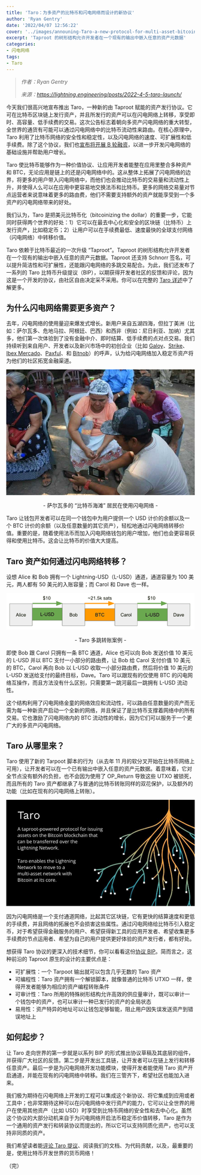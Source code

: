 ```yaml
---
title: 'Taro：为多资产的比特币和闪电网络而设计的新协议'
author: 'Ryan Gentry'
date: '2022/04/07 12:56:22'
cover: '../images/announing-Taro-a-new-protocol-for-multi-asset-bitcoin-and-lightning/saction.png'
excerpt: 'Taproot 的树形结构允许开发者在一个现有的输出中嵌入任意的资产元数据'
categories:
- 闪电网络
tags:
- Taro
---
```



> *作者：Ryan Gentry*
> 
> *来源：<https://lightning.engineering/posts/2022-4-5-taro-launch/>*



今天我们很高兴地宣布推出 Taro，一种新的由 Taproot 赋能的资产发行协议。它可在比特币区块链上发行资产，并且所发行的资产可以在闪电网络上转移，享受即时、高容量、低手续费的交易。这次公告标志着朝向多资产闪电网络的重大转型，全世界的通货有可能可以通过闪电网络中的比特币流动性来路由。在核心原理中，Taro 利用了比特币网络的安全性和稳定性，以及闪电网络的速度、可扩展性和低手续费。除了这个协议，我们也[宣布将开展 B 轮融资](https://medium.com/@lightning_labs/number-of-people-go-up-or-bitcoin-as-the-worlds-protocol-of-value-d1df7cefca37)，以进一步开发闪电网络的基础设施并帮助用户增长。

Taro 使比特币能够作为一种价值协议、让应用开发者能整在应用里整合多种资产和 BTC，无论应用是链上的还是闪电网络中的。这从整体上拓展了闪电网络的边界，将更多的用户带入闪电网络中，而他们也会推动比特币的交易量和流动性上升，并使得人么可以在应用中更容易地交换法币和比特币。更多的网络交易量对节点运营者来说意味着更多的路由费，他们不需要支持额外的资产就能享受到一个多资产的闪电网络带来的好处。

我们认为，Taro 是把美元比特币化（bitcoinizing the dollar）的重要一步，它能同时获得两个世界的好处：1）它可以在最去中心化和安全的区块链（比特币）上发行资产，比如稳定币；2）让用户可以在手续费最低、速度最快的全球支付网络（闪电网络）中转移价值。

Taro 依赖于比特币最近的一次升级 “Taproot”。Taproot 的树形结构允许开发者在一个现有的输出中嵌入任意的资产元数据。Taproot 还支持 Schnorr 签名，可以提升简洁性和可扩展性，还能跟闪电网络的多跳交易配合。为此，我们还发布了一系列的 Taro 比特币升级提议（BIP），以期获得开发者社区的反馈和评论，因为这是一个开发的协议，由社区自由决定采不采用。你可以在完整的 [Taro 详述](https://github.com/roasbeef/bips/tree/bip-taro)中了解更多。

## 为什么闪电网络需要更多资产？

去年，闪电网络的使用量迎来爆发式增长。新用户来自五湖四海，但拉丁美洲（比如：萨尔瓦多、危地马拉、阿根廷、巴西）和西非（例如：尼日利亚、加纳）尤其多，他们第一次体验到了没有金融中介、即时结算、低手续费的点对点交易。我们持续听到来自用户、开发者以及新兴市场中的初创企业（比如 [Galoy](https://galoy.io/)、[Strike](https://strike.me/)、[Ibex Mercado](https://ibexmercado.com/)、[Paxful](https://paxful.com/)、和 [Bitnob](https://bitnob.com/)）的呼声，认为给闪电网络加入稳定币资产将为他们的社区拓宽金融渠道。

![bitcoin beach image](../images/announing-Taro-a-new-protocol-for-multi-asset-bitcoin-and-lightning/20image.jpg)

<p style="text-align:center">- 萨尔瓦多的 “比特币海滩” 居民在使用闪电网络 -</p>


Taro 让钱包开发者可以在同一个钱包中为用户提供一个 USD 计价的余额以及一个 BTC 计价的余额（以及任意数量的其它资产），轻松地通过闪电网络转移价值。重要的是，随着使用法币而加入闪电网络钱包的用户增加，他们也会更容易获得和使用比特币。这会让比特币的价值大大提高。

## Taro 资产如何通过闪电网络转移？

设想 Alice 和 Bob 拥有一个 Lightning-USD（L-USD）通道，通道容量为 100 美元，两人都有 50 美元的入账容量；而 Carol 和 Dave 也一样。

![Example Taro Transaction](../images/announing-Taro-a-new-protocol-for-multi-asset-bitcoin-and-lightning/saction.png)

<p style="text-align:center">- Taro 多跳转账案例 -</p>


即使 Bob 跟 Carol 只拥有一条 BTC 通道，Alice 也可以向 Bob 发送价值 10 美元的 L-USD 并以 BTC 支付一小部分的路由费，让 Bob 给 Carol 支付价值 10 美元的 BTC，Carol 再向 Bob 以 L-USD 收取一小部分路由费，然后将价值 10 美元的 L-USD 发送给支付的最终目标，Dave。Taro 可以跟现有的仅使用 BTC 的闪电网络互操作，而且方法没有什么区别，只需要第一跳河最后一跳拥有 L-USD 流动性。

这个结构利用了闪电网络金童的网络效应和流动性，可以路由任意数量的资产而无需为每一种新资产启动一个全新的网络，并且保证了是比特币支撑着网络中的所有交易。它也激励了闪电网络内的 BTC 流动性的增长，因为它们可以服务于一个更广大的多资产闪电网络。

## Taro 从哪里来？

Taro 使用了新的 Tarpoot 脚本的行为（从去年 11 月的软分叉开始在比特币网络上可用），让开发者可以在一个已有输出中嵌入任意的资产元数据。着意味着，它对全节点没有额外的负担，也不会因为使用了 OP_Return 导致这些 UTXO 被锁死，而且所有的 Taro 资产都继承了与普通的比特币转账同样的双花保护，以及额外的功能（比如在现有的闪电网络上转账）。

![taro blog post visual design graphic 2](../images/announing-Taro-a-new-protocol-for-multi-asset-bitcoin-and-lightning/hic-202.jpg)

因为闪电网络是一个支付通道网络，比起其它区块链，它有更快的结算速度和更低的手续费，并且网络的拓展也不会损害这些属性。通过闪电网络给比特币引入稳定币，对于希望获得金融服务的用户、希望获得新工具的应用开发者、希望收集更多手续费的节点运用者、希望为自己的用户提供更好体验的资产发行者，都有好处。

想获得 Taro 协议的更深入的技术细节，你可以看看这份[协议 BIP](https://github.com/roasbeef/bips/tree/bip-taro)。简而言之，这种前沿的 Taproot 原生的设计的主要优点是：

- 可扩展性：一个 Tarpoot 输出就可以包含几乎无数的 Taro 资产
- 可编程性：Taro 资产拥有一个解锁脚本，就像普通的比特币 UTXO 一样，使得开发者能够为相应的资产编程转账条件
- 可审计性：Taro 所用的特殊树形结构允许高效的供应量审计，既可以审计一个钱包中的资产，也可以审计一种已发行的资产的全局状态
- 易用性：资产特异的地址可以让钱包足够智能，阻止用户因失误发送资产到错误地址上

## 如何起步？

让 Taro 走向世界的第一步就是以系列 BIP 的形式推出协议草稿及其底层的组件，并获得广大社区的反馈。第二步是开发出工具链，让开发者可以在链上发行和转移任意资产。最后一步是为闪电网络开发功能模块，使得开发者能使用 Taro 资产开启通道，并能在现有的闪电网络中转移。我们在三管齐下，希望社区也能加入进来。

我们极为期待在闪电网络上开发的工程可以集成这个新协议、将它集成到应用或者工具中；也非常期待这种可以在闪电网络中发行资产的能力，它可以让全世界的用户在使用其他资产（比如 USD）时享受到比特币网络的安全性和去中心化。虽然这个协议的大部分动机来自于为闪电网络开启法币稳定币价值转移，Taro 是作为一个通用的资产发行和转装协议而提出的，所以它可以支持同质化资产，也可以支持非同质的资产。

我们希望读者能[评论 Taro 提议](https://github.com/roasbeef/bips/tree/bip-taro)、阅读我们的文档、为代码贡献，以及，最重要的是，使用比特币开发世界的货币网络！

（完）